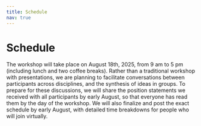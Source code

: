 ```yaml
---
title: Schedule
nav: true
---
```


# Schedule

The workshop will take place on August 18th, 2025, from 9 am to 5 pm (including lunch and two coffee breaks).
Rather than a traditional workshop with presentations, we are planning to facilitate conversations between participants across disciplines, and the synthesis of ideas in groups.
To prepare for these discussions, we will share the position statements we received with all participants by early August, so that everyone has read them by the day of the workshop.
We will also finalize and post the exact schedule by early August, with detailed time breakdowns for people who will join virtually.
